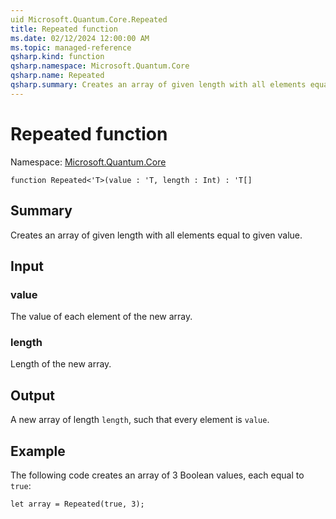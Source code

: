 ```yaml
---
uid Microsoft.Quantum.Core.Repeated
title: Repeated function
ms.date: 02/12/2024 12:00:00 AM
ms.topic: managed-reference
qsharp.kind: function
qsharp.namespace: Microsoft.Quantum.Core
qsharp.name: Repeated
qsharp.summary: Creates an array of given length with all elements equal to given value.
---
```


# Repeated function

Namespace: [Microsoft.Quantum.Core](xref:Microsoft.Quantum.Core)

```qsharp
function Repeated<'T>(value : 'T, length : Int) : 'T[]
```

## Summary
Creates an array of given length with all elements equal to given value.

## Input
### value
The value of each element of the new array.
### length
Length of the new array.

## Output
A new array of length `length`, such that every element is `value`.

## Example
The following code creates an array of 3 Boolean values, each equal to `true`:
```qsharp
let array = Repeated(true, 3);
```
